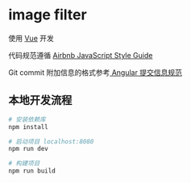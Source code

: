 # image filter

使用 [Vue](http://vuejs.org/) 开发

代码规范遵循 [Airbnb JavaScript Style Guide](https://github.com/airbnb/javascript#airbnb-javascript-style-guide-)

Git commit 附加信息的格式参考[ Angular 提交信息规范](https://github.com/angular/angular.js/blob/master/CONTRIBUTING.md#commit-message-format)

## 本地开发流程

``` bash
# 安装依赖库
npm install

# 启动项目 localhost:8080
npm run dev

# 构建项目
npm run build
```
